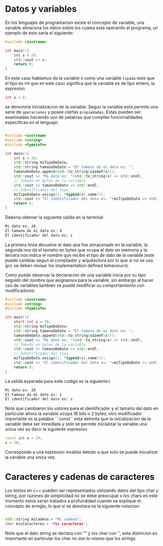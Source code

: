 # Datos y variables

En los lenguajes de programacion existe el concepto de variable, una variable
almacena los datos sobre los cuales esta operando el programa, un ejemplo de esto
seria el siguiente:

```cpp
#include <iostream>

int main(){
	int x = 20;
	std::cout << x;
	return 0;
}

```

En este caso hablamos de la variable x como una variable ```tipada``` note que el tipo es int que
en este caso significa que la variable es de tipo entero, la expresion
```cpp
int x = 0;
```
se denomina inicializacion de la variable.
Segun la variable esta permite una serie de ```operaciones``` y posee ciertas ```propiedades```.
Estas pueden ser examinadas haciendo uso de palabras que cumplen funcionalidades especificas en
el lenguaje:

```cpp

#include <iostream>
#include <string>
#include <typeinfo>

int main(){
	int x = 20;
	std::string miTipoDeDato;
	std::string tamanoDeDato = "El tamano de mi dato es: ";
	tamanoDeDato.append(std::to_string(sizeof(x)));
	std::cout << "Mi dato es: "+std::to_string(x) << std::endl;
	// Tamaño en bytes de la variable
	std::cout << tamanoDeDato << std::endl;
	// Identificador del tipo
	miTipoDeDato.assign(1, *typeid(x).name());
	std::cout << "El identificador del dato es: "+miTipoDeDato << std::endl;
	return 0;
}

```
Deberia obtener la siguiente salida en la terminal:

```bash
Mi dato es: 20
El tamano de mi dato es: 4
El identificador del dato es: i
```
La primera linea devuelve el dato que fue almacenado en la variable,
la segunda nos da el tamaño en bytes que ocupa el dato en memoria y
la tercera nos indica el nombre que recibe el tipo de dato de la variable
(este puede cambiar segun el compilador y arquitectura por lo que si no se
usa gcc se deben revisar los implementation defined behaviours).

Como puede observar la declaracion de una variable inicia por su tipo seguido
del nombre que asignamos para la variable, sin embargo al hacer uso de variables
tambien se puede modificar su comportamiento con modificadores:

```cpp
#include <iostream>
#include <string>
#include <typeinfo>

int main(){
	short int x = 20;
	std::string miTipoDeDato;
	std::string tamanoDeDato = "El tamano de mi dato es: ";
	tamanoDeDato.append(std::to_string(sizeof(x)));
	std::cout << "Mi dato es: "+std::to_string(x) << std::endl;
	// Tamaño en bytes de la variable
	std::cout << tamanoDeDato << std::endl;
	// Identificador del tipo
	miTipoDeDato.assign(1, *typeid(x).name());
	std::cout << "El identificador del dato es: "+miTipoDeDato << std::endl;
	return 0;
}
```
La salida esperada para este codigo es la siguiente:\

```bash
Mi dato es: 20
El tamano de mi dato es: 2
El identificador del dato es: s
```
Note que cambiaron los valores para el identificador y el tamaño del dato
en particular ahora la variable ocupa 16 bits o 2 bytes, otro modificador
importante es la palabra ```const`` esta delimita que la inicializacion
de la variable debe ser inmediata y solo se permite inicializar la variable
una unica vez es decir la siguiente expresion:

```cpp
const int x = 20;
x = 20;
```
Corresponde a una expresion invalida debido a que solo se puede inicializar la
variable una unica vez.

# Caracteres y cadenas de caracteres

Los textos en c++ pueden ser representados utilizando datos del tipo
char y string, por razones de simplicidad no se debe preocupar x los chars
en este momento estos seran tratados a profundidad cuando se explique el
concepto de arreglo, lo que si se denotara es la siguiente notacion:


```cpp

std::string miCadena = "Mi cadena";
char misCaracteres = 'Mis caracteres';
```
Note que el dato string se declara con "" y los char con '', esta distincion es
importante en particular los char no son lo mismo que los strings.
